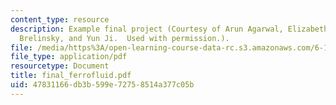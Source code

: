 ```yaml
---
content_type: resource
description: Example final project (Courtesy of Arun Agarwal, Elizabeth Reid, Ian
  Brelinsky, and Yun Ji.  Used with permission.).
file: /media/https%3A/open-learning-course-data-rc.s3.amazonaws.com/6-163-strobe-project-laboratory-fall-2005/47831166db3b599e72758514a377c05b_final_ferrofluid.pdf
file_type: application/pdf
resourcetype: Document
title: final_ferrofluid.pdf
uid: 47831166-db3b-599e-7275-8514a377c05b
---
```

